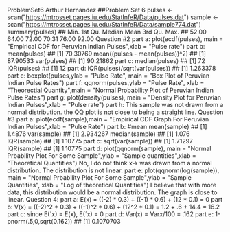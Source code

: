 ProblemSet6 Arthur Hernandez ##Problem Set 6 pulses <- scan("https://mtrosset.pages.iu.edu/StatInfeR/Data/pulses.dat") sample <- scan("https://mtrosset.pages.iu.edu/StatInfeR/Data/sample774.dat") summary(pulses) ## Min. 1st Qu. Median Mean 3rd Qu. Max. ## 52.00 64.00 72.00 70.31 76.00 92.00 Question #2 part a: plot(ecdf(pulses), main = "Empirical CDF for Peruvian Indian Pulses",xlab = "Pulse rate") part b: mean(pulses) ## \[1\] 70.30769 mean((pulses - mean(pulses))^2) ## \[1\] 87.90533 var(pulses) ## \[1\] 90.21862 part c: median(pulses) ## \[1\] 72 IQR(pulses) ## \[1\] 12 part d: IQR(pulses)/sqrt(var(pulses)) ## \[1\] 1.263378 part e: boxplot(pulses,ylab = "Pulse Rate", main = "Box Plot of Peruvian Indian Pulse Rates") part f: qqnorm(pulses,ylab = "Pulse Rate", xlab = "Theorectial Quantity",main = "Normal Probability Plot of Peruvian Indian Pulse Rates") part g: plot(density(pulses), main = "Density Plot for Peruvian Indian Pulses",xlab = "Pulse rate") part h: This sample was not drawn from a normal distribution. the QQ plot is not close to being a straight line. Question #3 part a: plot(ecdf(sample),main = "Empirical CDF Graph For Peruvian Indian Pulses",xlab = "Pulse Rate") part b: #mean mean(sample) ## \[1\] 1.4876 var(sample) ## \[1\] 2.934267 median(sample) ## \[1\] 1.076 IQR(sample) ## \[1\] 1.10775 part c: sqrt(var(sample)) ## \[1\] 1.71297 IQR(sample) ## \[1\] 1.10775 part d: plot(qqnorm(sample), main = "Normal Prbability Plot For Some Sample",ylab = "Sample quantities",xlab = "Theoretical Quantities") No, I do not think x-> was drawn from a normal distribution. The distribution is not linear. part e: plot(qqnorm(log(sample)), main = "Normal Prbability Plot For Some Sample",ylab = "Sample Quantities", xlab = "Log of theoretical Quantities") I believe that with more data, this distribution would be a normal distribution. The graph is close to linear. Question 4: part a: E(x) = ((-2) \* 0.3) + ((-1) \* 0.6) + (12 \* 0.1) = 0 part b: V(x) = ((-2)^2 \* 0.3) + ((-1)^2 \* 0.6) + (12^2 \* 0.1) = 1.2 + .6 + 14.4 = 16.2 part c: since E(´x) = E(x), E(´x) = 0 part d: Var(x) = Varx/100 = .162 part e: 1-pnorm(.5,0,sqrt(0.162)) ## \[1\] 0.1070703
